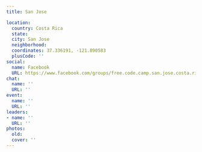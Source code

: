 ```yaml
---
title: San Jose

location:
  country: Costa Rica
  state: 
  city: San Jose
  neighborhood: 
  coordinates: 37.336191, -121.890583
  plusCode: ''
social:
  name: Facebook
  URL: https://www.facebook.com/groups/free.code.camp.san.jose.costa.rica
chat:
  name: ''
  URL: ''
event:
  name: ''
  URL: ''
leaders:
- name: ''
  URL: ''
photos:
  old: 
  cover: ''
---
```

